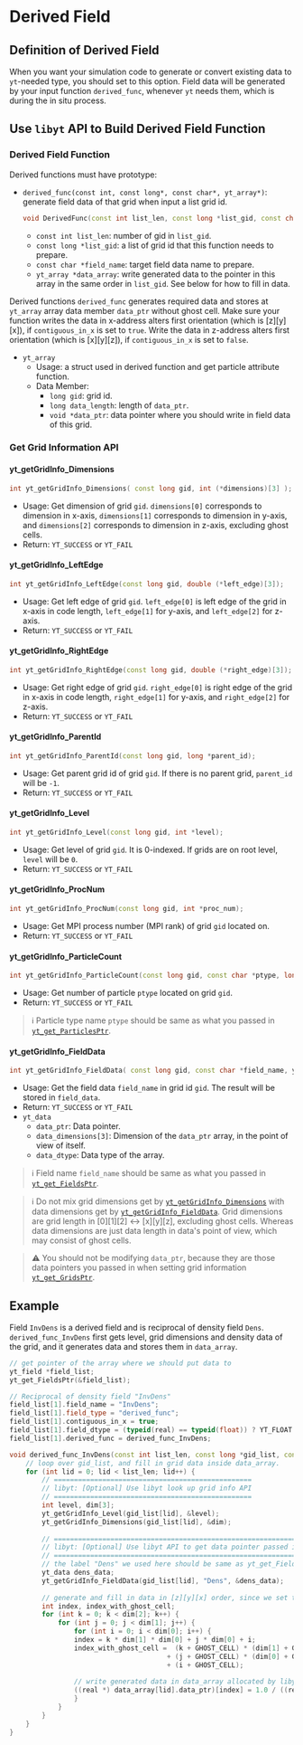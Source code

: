 # Derived Field
## Definition of Derived Field
When you want your simulation code to generate or convert existing data to `yt`-needed type, you should set to this option. Field data will be generated by your input function `derived_func`, whenever `yt` needs them, which is during the in situ process.

## Use `libyt` API to Build Derived Field Function
### Derived Field Function

Derived functions must have prototype:
- `derived_func(const int, const long*, const char*, yt_array*)`: generate field data of that grid when input a list grid id.

  ```c++
  void DerivedFunc(const int list_len, const long *list_gid, const char *field_name, yt_array *data_array);
  ```
  - `const int list_len`: number of gid in `list_gid`.
  - `const long *list_gid`: a list of grid id that this function needs to prepare.
  - `const char *field_name`: target field data name to prepare.
  - `yt_array *data_array`: write generated data to the pointer in this array in the same order in `list_gid`. See below for how to fill in data.

Derived functions `derived_func` generates required data and stores at `yt_array` array data member `data_ptr` without ghost cell. Make sure your function writes the data in x-address alters first orientation (which is [z][y][x]), if `contiguous_in_x` is set to `true`. Write the data in z-address alters first orientation (which is [x][y][z]), if `contiguous_in_x` is set to `false`.

- `yt_array`
  - Usage: a struct used in derived function and get particle attribute function.
  - Data Member:
    - `long gid`: grid id.
    - `long data_length`: length of `data_ptr`.
    - `void *data_ptr`: data pointer where you should write in field data of this grid.




### Get Grid Information API

#### yt\_getGridInfo\_Dimensions
```cpp
int yt_getGridInfo_Dimensions( const long gid, int (*dimensions)[3] );
```
- Usage: Get dimension of grid `gid`. `dimensions[0]` corresponds to dimension in x-axis, `dimensions[1]` corresponds to dimension in y-axis, and `dimensions[2]` corresponds to dimension in z-axis, excluding ghost cells.
- Return: `YT_SUCCESS` or `YT_FAIL`

#### yt\_getGridInfo\_LeftEdge
```cpp
int yt_getGridInfo_LeftEdge(const long gid, double (*left_edge)[3]);
```
- Usage: Get left edge of grid `gid`. `left_edge[0]` is left edge of the grid in x-axis in code length, `left_edge[1]` for y-axis, and `left_edge[2]` for z-axis.
- Return: `YT_SUCCESS` or `YT_FAIL`

#### yt\_getGridInfo\_RightEdge
```cpp
int yt_getGridInfo_RightEdge(const long gid, double (*right_edge)[3]);
```
- Usage: Get right edge of grid `gid`. `right_edge[0]` is right edge of the grid in x-axis in code length, `right_edge[1]` for y-axis, and `right_edge[2]` for z-axis.
- Return: `YT_SUCCESS` or `YT_FAIL`

#### yt\_getGridInfo\_ParentId
```cpp
int yt_getGridInfo_ParentId(const long gid, long *parent_id);
```
- Usage: Get parent grid id of grid `gid`. If there is no parent grid, `parent_id` will be `-1`.
- Return: `YT_SUCCESS` or `YT_FAIL`

#### yt\_getGridInfo\_Level
```cpp
int yt_getGridInfo_Level(const long gid, int *level);
```
- Usage: Get level of grid `gid`. It is 0-indexed. If grids are on root level, `level` will be `0`.
- Return: `YT_SUCCESS` or `YT_FAIL`

#### yt\_getGridInfo\_ProcNum
```cpp
int yt_getGridInfo_ProcNum(const long gid, int *proc_num);
```
- Usage: Get MPI process number (MPI rank) of grid `gid` located on.
- Return: `YT_SUCCESS` or `YT_FAIL`

#### yt\_getGridInfo\_ParticleCount
```cpp
int yt_getGridInfo_ParticleCount(const long gid, const char *ptype, long *par_count);
```
- Usage: Get number of particle `ptype` located on grid `gid`.
- Return: `YT_SUCCESS` or `YT_FAIL`
> :information_source: Particle type name `ptype` should be same as what you passed in [`yt_get_ParticlesPtr`](./SetParticlesInformation.md#yt_get_particlesptr).

#### yt\_getGridInfo\_FieldData
```cpp
int yt_getGridInfo_FieldData( const long gid, const char *field_name, yt_data *field_data);
```
- Usage: Get the field data `field_name` in grid id `gid`. The result will be stored in `field_data`.
- Return: `YT_SUCCESS` or `YT_FAIL`
- `yt_data`
  - `data_ptr`: Data pointer.
  - `data_dimensions[3]`: Dimension of the `data_ptr` array, in the point of view of itself.
  - `data_dtype`: Data type of the array.

> :information_source: Field name `field_name` should be same as what you passed in[ `yt_get_FieldsPtr`](./SetFieldsInformation.md#yt_get_fieldsptr).

> :information_source: Do not mix grid dimensions get by [`yt_getGridInfo_Dimensions`](#yt_getgridinfo_dimensions) with data dimensions get by [`yt_getGridInfo_FieldData`](#yt_getgridinfo_fielddata). Grid dimensions are grid length in [0][1][2] <-> [x][y][z], excluding ghost cells. Whereas data dimensions are just data length in data's point of view, which may consist of ghost cells.

> :warning: You should not be modifying `data_ptr`, because they are those data pointers you passed in when setting grid information [`yt_get_GridsPtr`](./SetLocalGridsInformation.md#yt_get_gridsptr).

## Example
Field `InvDens` is a derived field and is reciprocal of density field `Dens`. `derived_func_InvDens` first gets level, grid dimensions and density data of the grid, and it generates data and stores them in `data_array`.
```cpp
// get pointer of the array where we should put data to
yt_field *field_list;
yt_get_FieldsPtr(&field_list);

// Reciprocal of density field "InvDens"
field_list[1].field_name = "InvDens";
field_list[1].field_type = "derived_func";
field_list[1].contiguous_in_x = true;
field_list[1].field_dtype = (typeid(real) == typeid(float)) ? YT_FLOAT : YT_DOUBLE;
field_list[1].derived_func = derived_func_InvDens;

void derived_func_InvDens(const int list_len, const long *gid_list, const char *field_name, yt_array *data_array) {
    // loop over gid_list, and fill in grid data inside data_array.
    for (int lid = 0; lid < list_len; lid++) {
        // =================================================
        // libyt: [Optional] Use libyt look up grid info API
        // =================================================
        int level, dim[3];
        yt_getGridInfo_Level(gid_list[lid], &level);
        yt_getGridInfo_Dimensions(gid_list[lid], &dim);
    
        // =============================================================
        // libyt: [Optional] Use libyt API to get data pointer passed in
        // =============================================================
        // the label "Dens" we used here should be same as yt_get_FieldsPtr (libyt step 4)
        yt_data dens_data;
        yt_getGridInfo_FieldData(gid_list[lid], "Dens", &dens_data);
        
        // generate and fill in data in [z][y][x] order, since we set this field contiguous_in_x = true
        int index, index_with_ghost_cell;
        for (int k = 0; k < dim[2]; k++) {
            for (int j = 0; j < dim[1]; j++) {
                for (int i = 0; i < dim[0]; i++) {
                index = k * dim[1] * dim[0] + j * dim[0] + i;
                index_with_ghost_cell =  (k + GHOST_CELL) * (dim[1] + GHOST_CELL * 2) * (dim[0] + GHOST_CELL * 2)
                                       + (j + GHOST_CELL) * (dim[0] + GHOST_CELL * 2)
                                       + (i + GHOST_CELL);
                
                // write generated data in data_array allocated by libyt.
                ((real *) data_array[lid].data_ptr)[index] = 1.0 / ((real *) dens_data.data_ptr)[index_with_ghost_cell];
                }
            }
        }
    }
}
```